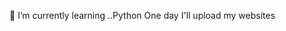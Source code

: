 🌱 I’m currently learning ..Python
One day I'll upload my websites
<!---
Miyuuuki/Miyuuuki is a ✨ special ✨ repository because its `README.md` (this file) appears on your GitHub profile.
You can click the Preview link to take a look at your changes.
--->
